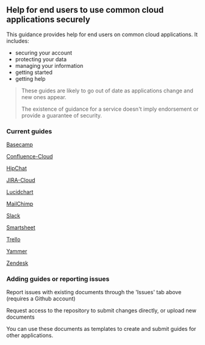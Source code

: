 ## Help for end users to use common cloud applications securely

This guidance provides help for end users on common cloud applications.  It includes:

* securing your account
* protecting your data
* managing your information
* getting started
* getting help

> These guides are likely to go out of date as applications change and new ones appear.
>
> The existence of guidance for a service doesn't imply endorsement or provide a guarantee of security.

### Current guides

[Basecamp](Basecamp/Using-Basecamp-Securely)

[Confluence-Cloud](Confluence-Cloud/Using-Confluence-Cloud-securely)

[HipChat](HipChat/Using-HipChat-Securely)

[JIRA-Cloud](JIRA-Cloud/Using-JIRA-Cloud-Securely)

[Lucidchart](Lucidchart/Using-Lucidchart-Securely)

[MailChimp](MailChimp/Using-MailChimp-Securely)

[Slack](Slack/Using-Slack-Securely)

[Smartsheet](Slack/Using-Slack-Securely)

[Trello](Trello/Using-Trello-Securely)

[Yammer](Yammer/Using-Yammer-Securely)

[Zendesk](Zendesk/Using-Zendesk-Securely)

### Adding guides or reporting issues

Report issues with existing documents through the 'Issues' tab above (requires a Github account)

Request access to the repository to submit changes directly, or upload new documents

You can use these documents as templates to create and submit guides for other applications.
